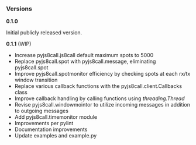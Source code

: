 ### Versions

**0.1.0**

Initial publicly released version.

**0.1.1** (WIP)

- Increase pyjs8call.js8call default maximum spots to 5000
- Replace pyjs8call.spot with pyjs8call.message, eliminating pyjs8call.spot
- Improve pyjs8call.spotmonitor efficiency by checking spots at each rx/tx window transition
- Replace various callback functions with the pyjs8call.client.Callbacks class
- Improve callback handling by calling functions using *threading.Thread*
- Revise pyjs8call.windowmointor to utilize incoming messages in addition to outgoing messages
- Add pyjs8call.timemonitor module
- Improvements per pylint
- Documentation improvements
- Update examples and example.py

